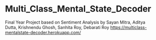 # Multi_Class_Mental_State_Decoder
Final Year Project based on Sentiment Analysis by Sayan Mitra, Aditya Dutta, Krishnendu Ghosh, Sanhita Roy, Debarati Roy
https://multiclass-mentalstate-decoder.herokuapp.com/
